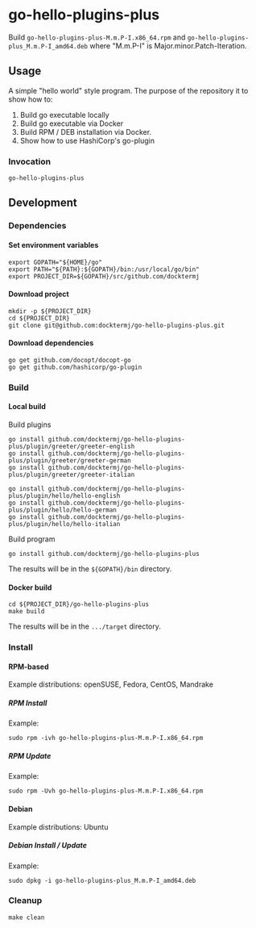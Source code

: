 # go-hello-plugins-plus

Build `go-hello-plugins-plus-M.m.P-I.x86_64.rpm`
and   `go-hello-plugins-plus_M.m.P-I_amd64.deb`
where "M.m.P-I" is Major.minor.Patch-Iteration.

## Usage

A simple "hello world" style program.
The purpose of the repository it to show how to:

1. Build go executable locally
1. Build go executable via Docker
1. Build RPM / DEB installation via Docker.
1. Show how to use HashiCorp's go-plugin

### Invocation

```console
go-hello-plugins-plus
```

## Development

### Dependencies

#### Set environment variables

```console
export GOPATH="${HOME}/go"
export PATH="${PATH}:${GOPATH}/bin:/usr/local/go/bin"
export PROJECT_DIR=${GOPATH}/src/github.com/docktermj
```

#### Download project

```console
mkdir -p ${PROJECT_DIR}
cd ${PROJECT_DIR}
git clone git@github.com:docktermj/go-hello-plugins-plus.git
```

#### Download dependencies

```console
go get github.com/docopt/docopt-go
go get github.com/hashicorp/go-plugin
```

### Build

#### Local build

Build plugins

```console
go install github.com/docktermj/go-hello-plugins-plus/plugin/greeter/greeter-english
go install github.com/docktermj/go-hello-plugins-plus/plugin/greeter/greeter-german
go install github.com/docktermj/go-hello-plugins-plus/plugin/greeter/greeter-italian

go install github.com/docktermj/go-hello-plugins-plus/plugin/hello/hello-english
go install github.com/docktermj/go-hello-plugins-plus/plugin/hello/hello-german
go install github.com/docktermj/go-hello-plugins-plus/plugin/hello/hello-italian
```

Build program

```console
go install github.com/docktermj/go-hello-plugins-plus
```

The results will be in the `${GOPATH}/bin` directory.

#### Docker build

```console
cd ${PROJECT_DIR}/go-hello-plugins-plus
make build
```

The results will be in the `.../target` directory.

### Install

#### RPM-based

Example distributions: openSUSE, Fedora, CentOS, Mandrake

##### RPM Install

Example:

```console
sudo rpm -ivh go-hello-plugins-plus-M.m.P-I.x86_64.rpm
```

##### RPM Update

Example: 

```console
sudo rpm -Uvh go-hello-plugins-plus-M.m.P-I.x86_64.rpm
```

#### Debian

Example distributions: Ubuntu

##### Debian Install / Update

Example:

```console
sudo dpkg -i go-hello-plugins-plus_M.m.P-I_amd64.deb
```

### Cleanup

```console
make clean
```
